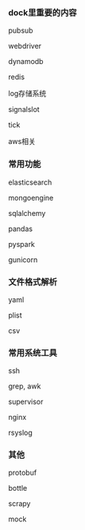 ### dock里重要的内容

pubsub

webdriver

dynamodb

redis

log存储系统

signalslot

tick

aws相关

### 常用功能

elasticsearch

mongoengine

sqlalchemy

pandas

pyspark

gunicorn

### 文件格式解析

yaml

plist

csv

### 常用系统工具

ssh

grep, awk

supervisor

nginx

rsyslog

### 其他

protobuf

bottle

scrapy

mock
